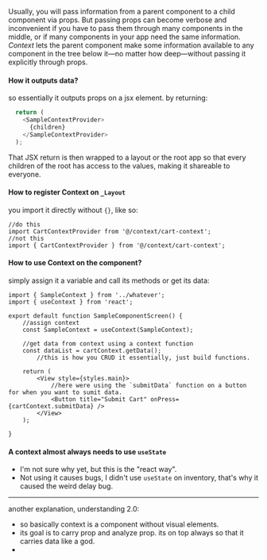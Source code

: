Usually, you will pass information from a parent component to a child component via props. But passing props can become verbose and inconvenient if you have to pass them through many components in the middle, or if many components in your app need the same information.
_Context_ lets the parent component make some information available to any component in the tree below it—no matter how deep—without passing it explicitly through props.
#### How it outputs data?
so essentially it outputs props on a jsx element. by returning:
```jsx
  return (
    <SampleContextProvider>
      {children}
    </SampleContextProvider>
  );
```
That JSX return is then wrapped to a layout or the root app so that every children of the root has access to the values, making it shareable to everyone.
#### How to register Context on `_Layout`
you import it directly without `{}`, like so:
```tsx
//do this
import CartContextProvider from '@/context/cart-context';
//not this
import { CartContextProvider } from '@/context/cart-context';
```
#### How to use Context on the component?
simply assign it a variable and call its methods or get its data:
```tsx
import { SampleContext } from '../whatever';
import { useContext } from 'react';

export default function SampleComponentScreen() {
    //assign context
    const SampleContext = useContext(SampleContext);
    
    //get data from context using a context function
    const dataList = cartContext.getData();
	    //this is how you CRUD it essentially, just build functions.
   
    return (
        <View style={styles.main}>
			//here were using the `submitData` function on a button for when you want to sumit data.
            <Button title="Submit Cart" onPress={cartContext.submitData} />
        </View>
    );

}
```
#### A context almost always needs to use `useState`
- I'm not sure why yet, but this is the "react way".
- Not using it causes bugs, I didn't use `useState` on inventory, that's why it caused the weird delay bug.

--- 
another explanation, understanding 2.0:
- so basically context is a component without visual elements.
- its goal is to carry prop and analyze prop. its on top always so that it carries data like a god.
- 